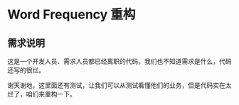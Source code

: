 # Word Frequency 重构

## 需求说明

这是一个开发人员、需求人员都已经离职的代码，我们也不知道需求是什么，代码还写的很烂。

谢天谢地，这里面还有测试，让我们可以从测试看懂他们的业务，但是代码实在太烂了，咱们来重构一下。


